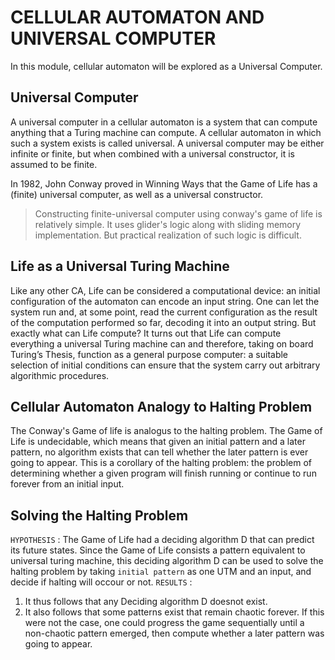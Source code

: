 # CELLULAR AUTOMATON AND UNIVERSAL COMPUTER

In this module, cellular automaton will be explored as a Universal Computer.

## Universal Computer

A universal computer in a cellular automaton is a system that can compute anything that a Turing machine can compute. A cellular automaton in which such a system exists is called universal. A universal computer may be either infinite or finite, but when combined with a universal constructor, it is assumed to be finite. 

In 1982, John Conway proved in Winning Ways that the Game of Life has a (finite) universal computer, as well as a universal constructor.

> Constructing finite-universal computer using conway's game of life is relatively simple. It uses glider's logic along with sliding memory implementation. But practical realization of such logic is difficult.

## Life as a Universal Turing Machine

Like any other CA, Life can be considered a computational device: an initial configuration of the automaton can encode an input string. One can let the system run and, at some point, read the current configuration as the result of the computation performed so far, decoding it into an output string. But exactly what can Life compute? It turns out that Life can compute everything a universal Turing machine can and therefore, taking on board Turing’s Thesis, function as a general purpose computer: a suitable selection of initial conditions can ensure that the system carry out arbitrary algorithmic procedures. 

## Cellular Automaton Analogy to Halting Problem

The Conway's Game of life is analogus to the halting problem. The Game of Life is undecidable, which means that given an initial pattern and a later pattern, no algorithm exists that can tell whether the later pattern is ever going to appear. 
This is a corollary of the halting problem: the problem of determining whether a given program will finish running or continue to run forever from an initial input.

## Solving the Halting Problem

`HYPOTHESIS` : The Game of Life had a deciding algorithm D that can predict its future states.
Since the Game of Life consists a pattern equivalent to universal turing machine, this deciding algorithm D can be used to solve the halting problem by taking `initial pattern` as one UTM and an input, and decide if halting will occour or not.
`RESULTS` :     
1. It thus follows that any Deciding algorithm D doesnot exist.
2. It also follows that some patterns exist that remain chaotic forever. If this were not the case, one could progress the game sequentially until a non-chaotic pattern emerged, then compute whether a later pattern was going to appear. 

